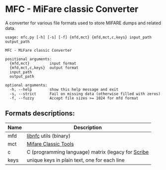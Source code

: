 # MFC - MiFare classic Converter

A converter for various file formats used to store MIFARE dumps and related data.

	usage: mfc.py [-h] [-s] [-f] {mfd,mct} {mfd,mct,c,keys} input_path output_path

	MFC - MiFare classic Converter

	positional arguments:
	  {mfd,mct}         input format
	  {mfd,mct,c,keys}  output format
	  input_path
	  output_path

	optional arguments:
	  -h, --help        show this help message and exit
	  -s, --strict      Fail on missing data (otherwise filled with zeros)
	  -f, --fuzzy       Accept file sizes >= 1024 for mfd format

## Formats descriptions:

| Name | Description |
| ---- | ----------- |
| mfd | [libnfc](https://github.com/nfc-tools/libnfc) utils (binary) |
| mct | [Mifare Classic Tools](https://github.com/ikarus23/MifareClassicTool) |
| c | C (programming language) matrix (legacy for [Scribe](https://github.com/hexwell/scribe) |
| keys | unique keys in plain text, one for each line |
